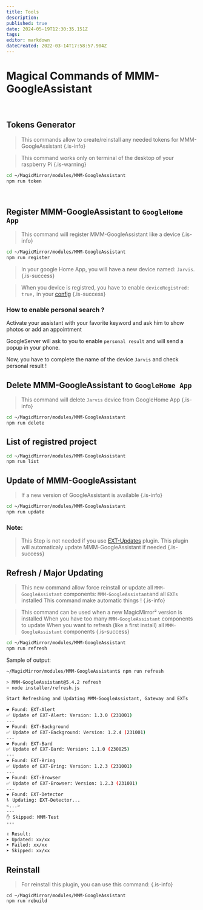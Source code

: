 ```yaml
---
title: Tools
description: 
published: true
date: 2024-05-19T12:30:35.151Z
tags: 
editor: markdown
dateCreated: 2022-03-14T17:58:57.904Z
---
```


# Magical Commands of MMM-GoogleAssistant
<br>

## Tokens Generator

> This commands allow to create/reinstall any needed tokens for MMM-GoogleAssistant
{.is-info}

> This command works only on terminal of the desktop of your raspberry Pi 
{.is-warning}


```sh
cd ~/MagicMirror/modules/MMM-GoogleAssistant
npm run token
```

<br>

## Register MMM-GoogleAssistant to `GoogleHome App`

> This command will register MMM-GoogleAssistant like a device
{.is-info}


```sh
cd ~/MagicMirror/modules/MMM-GoogleAssistant
npm run register
```

> In your google Home App, you will have a new device named: `Jarvis`.
{.is-success}

> When you device is registred, you have to enable `deviceRegistred: true,` in your [config](https://wiki.bugsounet.fr/en/MMM-GoogleAssistant/Configuration#field-assistantconfig)
{.is-success}


### How to enable personal search ?

Activate your assistant with your favorite keyword and ask him to show photos or add an appointment

GoogleServer will ask to you to enable `personal result` and will send a popup in your phone.

Now, you have to complete the name of the device `Jarvis` and check personal result !

## Delete MMM-GoogleAssistant to `GoogleHome App`

> This command will delete `Jarvis` device from GoogleHome App
{.is-info}


```sh
cd ~/MagicMirror/modules/MMM-GoogleAssistant
npm run delete
```

## List of registred project

```sh
cd ~/MagicMirror/modules/MMM-GoogleAssistant
npm run list
```

## Update of MMM-GoogleAssistant
> If a new version of GoogleAssistant is available
{.is-info}

```sh
cd ~/MagicMirror/modules/MMM-GoogleAssistant
npm run update
```

### Note:
> This Step is not needed if you use [EXT-Updates](/EXT-Updates) plugin.
> This plugin will automaticaly update MMM-GoogleAssistant if needed
{.is-success}

## Refresh / Major Updating

> This new command allow force reinstall or update all `MMM-GoogleAssistant` components:
> `MMM-GoogleAssistant`and all `EXTs` installed
> This command make automatic things !
{.is-info}

> This command can be used when a new MagicMirror² version is installed
> When you have too many `MMM-GoogleAssistant` components to update
> When you want to refresh (like a first install) all `MMM-GoogleAssistant` components
{.is-success}

```sh
cd ~/MagicMirror/modules/MMM-GoogleAssistant
npm run refresh
```

Sample of output:
```sh
~/MagicMirror/modules/MMM-GoogleAssistant$ npm run refresh

> MMM-GoogleAssistant@5.4.2 refresh
> node installer/refresh.js

Start Refreshing and Updating MMM-GoogleAssistant, Gateway and EXTs

❤ Found: EXT-Alert
✅ Update of EXT-Alert: Version: 1.3.0 (231001)
---
❤ Found: EXT-Background
✅ Update of EXT-Background: Version: 1.2.4 (231001)
---
❤ Found: EXT-Bard
✅ Update of EXT-Bard: Version: 1.1.0 (230825)
---
❤ Found: EXT-Bring
✅ Update of EXT-Bring: Version: 1.2.3 (231001)
---
❤ Found: EXT-Browser
✅ Update of EXT-Browser: Version: 1.2.3 (231001)
---
❤ Found: EXT-Detector
⠧ Updating: EXT-Detector...
<...>
---
✋ Skipped: MMM-Test
---

✌ Result:
➤ Updated: xx/xx
➤ Failed: xx/xx
➤ Skipped: xx/xx
```

## Reinstall
> For reinstall this plugin, you can use this command:
{.is-info}

```
cd ~/MagicMirror/modules/MMM-GoogleAssistant
npm run rebuild
```

